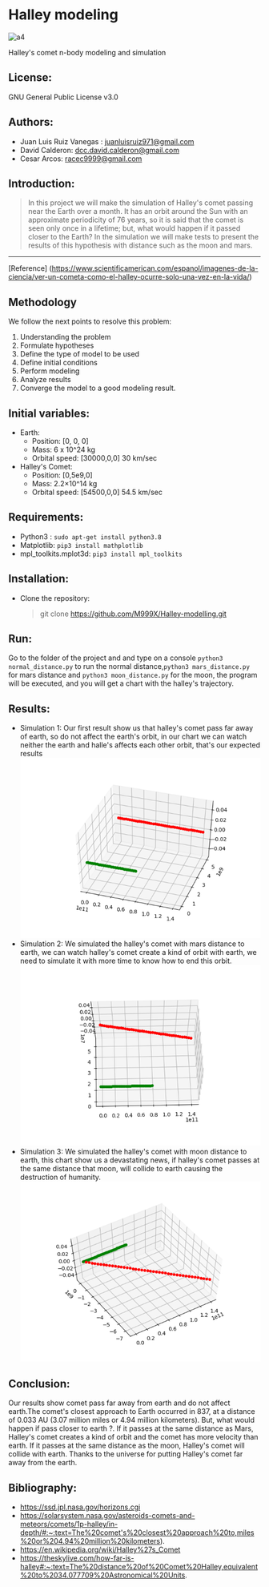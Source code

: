 # Halley modeling
![a4](https://cdn.mos.cms.futurecdn.net/zzCKzkAndgXbTKNoKCUqu9-970-80.jpg.webp)

Halley's comet n-body modeling and simulation
## License: 
GNU General Public License v3.0
## Authors: 
- Juan Luis Ruiz Vanegas : juanluisruiz971@gmail.com
- David Calderon: dcc.david.calderon@gmail.com
- Cesar Arcos: racec9999@gmail.com
## Introduction: 
> In this project we will make the simulation of Halley's comet passing near the Earth over a month. It has an orbit around the Sun with an approximate periodicity of 76 years, so it is said that the comet is seen only once in a lifetime; but, what would happen if it passed closer to the Earth? In the simulation we will make tests to present the results of this hypothesis with distance such as the moon and mars.
***
[Reference] (https://www.scientificamerican.com/espanol/imagenes-de-la-ciencia/ver-un-cometa-como-el-halley-ocurre-solo-una-vez-en-la-vida/)

## Methodology
We follow the next points to resolve this problem:
1. Understanding the problem
2. Formulate hypotheses
3. Define the type of model to be used
4. Define initial conditions
5. Perform modeling
6. Analyze results
7. Converge the model to a good modeling result.
## Initial variables:
* Earth: 
  * Position: [0, 0, 0]
  * Mass: 6 x 10^24 kg
  * Orbital speed: [30000,0,0] 30 km/sec
* Halley's Comet:
  * Position: [0,5e9,0]
  * Mass: 2.2×10^14 kg
  * Orbital speed: [54500,0,0] 54.5 km/sec 
## Requirements:
* Python3 : `sudo apt-get install python3.8` 
* Matplotlib: `pip3 install mathplotlib`
* mpl_toolkits.mplot3d: `pip3 install mpl_toolkits`
## Installation:
- Clone the repository:
  > git clone https://github.com/M999X/Halley-modelling.git 
## Run:
Go to the folder of the project and and type on a console  `python3 normal_distance.py` to run the normal distance,`python3 mars_distance.py` for mars distance and `python3 moon_distance.py` for the moon, the program will be executed, and you will get a chart with the halley's trajectory.
## Results:
* Simulation 1: Our first result show us that halley's comet pass far away of earth, so do not affect the earth's orbit, in our chart we can watch neither the earth and halle's affects each other orbit, that's our expected results
![Test Image 4](https://github.com/M999X/Halley-modelling/blob/main/Results/Simulation_normal_distance.png)
* Simulation 2: We simulated the halley's comet with mars distance to earth, we can watch halley's comet create a kind of orbit with earth, we need to simulate it with more time to know how to end this orbit.
![Test Image 4](https://github.com/M999X/Halley-modelling/blob/main/Results/Simulation_mars_distance.png)
* Simulation 3: We simulated the halley's comet with moon distance to earth, this chart show us a devastating news, if  halley's comet passes at the same distance that moon, will collide to earth causing the destruction of humanity.
![Test Image 4](https://github.com/M999X/Halley-modelling/blob/main/Results/Simulation_moon_distance.png)
## Conclusion:
Our results show comet pass far away from earth and do not affect earth.The comet's closest approach to Earth occurred in 837, at a distance of 0.033 AU (3.07 million miles or 4.94 million kilometers). But, what would happen if pass closer to earth ?.
If it passes at the same distance as Mars, Halley's comet creates a kind of orbit and the comet has more velocity than earth.
If it passes at the same distance as the moon, Halley's comet will collide with earth. 
Thanks to the universe for putting Halley's comet far away from the earth.  
## Bibliography:
- https://ssd.jpl.nasa.gov/horizons.cgi
- https://solarsystem.nasa.gov/asteroids-comets-and-meteors/comets/1p-halley/in-depth/#:~:text=The%20comet's%20closest%20approach%20to,miles%20or%204.94%20million%20kilometers).
- https://en.wikipedia.org/wiki/Halley%27s_Comet
- https://theskylive.com/how-far-is-halley#:~:text=The%20distance%20of%20Comet%20Halley,equivalent%20to%2034.077709%20Astronomical%20Units.





